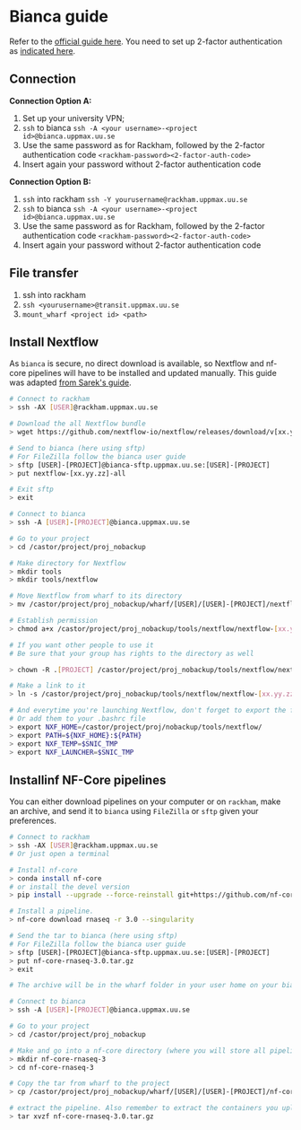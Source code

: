 # Bianca guide

Refer to the [official guide here](https://www.uppmax.uu.se/support/user-guides/bianca-user-guide/). You need to set up 2-factor authentication as [indicated here](https://www.uppmax.uu.se/support/user-guides/bianca-user-guide/).

## Connection
**Connection Option A:**
1. Set up your university VPN;
2. `ssh` to bianca
	`ssh -A <your username>-<project id>@bianca.uppmax.uu.se`
3. Use the same password as for Rackham, followed by the 2-factor authentication code
	`<rackham-password><2-factor-auth-code>`
4. Insert again your password without 2-factor authentication code

**Connection Option B:**
1. `ssh` into rackham
	`ssh -Y yourusername@rackham.uppmax.uu.se`
2. `ssh` to bianca
	`ssh -A <your username>-<project id>@bianca.uppmax.uu.se`
3. Use the same password as for Rackham, followed by the 2-factor authentication code
	`<rackham-password><2-factor-auth-code>`
4. Insert again your password without 2-factor authentication code

## File transfer
1. ssh into rackham
2. `ssh <yourusername>@transit.uppmax.uu.se`
3. `mount_wharf <project id> <path>`

## Install Nextflow
As `bianca` is secure, no direct download is available, so Nextflow and nf-core pipelines will have to be installed and updated manually. This guide was adapted [from Sarek's guide](https://github.com/SciLifeLab/Sarek/blob/master/docs/INSTALL_BIANCA.md#install-nextflow).

```bash
# Connect to rackham
> ssh -AX [USER]@rackham.uppmax.uu.se

# Download the all Nextflow bundle
> wget https://github.com/nextflow-io/nextflow/releases/download/v[xx.yy.zz]/nextflow-[xx.yy.zz]-all

# Send to bianca (here using sftp)
# For FileZilla follow the bianca user guide
> sftp [USER]-[PROJECT]@bianca-sftp.uppmax.uu.se:[USER]-[PROJECT]
> put nextflow-[xx.yy.zz]-all

# Exit sftp
> exit

# Connect to bianca
> ssh -A [USER]-[PROJECT]@bianca.uppmax.uu.se

# Go to your project
> cd /castor/project/proj_nobackup

# Make directory for Nextflow
> mkdir tools
> mkdir tools/nextflow

# Move Nextflow from wharf to its directory
> mv /castor/project/proj_nobackup/wharf/[USER]/[USER]-[PROJECT]/nextflow-[xx.yy.zz]-all /castor/project/proj_nobackup/tools/nextflow

# Establish permission
> chmod a+x /castor/project/proj_nobackup/tools/nextflow/nextflow-[xx.yy.zz]-all

# If you want other people to use it
# Be sure that your group has rights to the directory as well

> chown -R .[PROJECT] /castor/project/proj_nobackup/tools/nextflow/nextflow-[xx.yy.zz]-all

# Make a link to it
> ln -s /castor/project/proj_nobackup/tools/nextflow/nextflow-[xx.yy.zz]-all /castor/project/proj_nobackup/tools/nextflow/nextflow

# And everytime you're launching Nextflow, don't forget to export the following ENV variables
# Or add them to your .bashrc file
> export NXF_HOME=/castor/project/proj/nobackup/tools/nextflow/
> export PATH=${NXF_HOME}:${PATH}
> export NXF_TEMP=$SNIC_TMP
> export NXF_LAUNCHER=$SNIC_TMP
```

## Installinf NF-Core pipelines
You can either download pipelines on your computer or on `rackham`, make an archive, and send it to `bianca` using `FileZilla` or `sftp` given your preferences.

```bash
# Connect to rackham
> ssh -AX [USER]@rackham.uppmax.uu.se
# Or just open a terminal

# Install nf-core
> conda install nf-core
# or install the devel version
> pip install --upgrade --force-reinstall git+https://github.com/nf-core/tools.git@dev

# Install a pipeline.
> nf-core download rnaseq -r 3.0 --singularity

# Send the tar to bianca (here using sftp)
# For FileZilla follow the bianca user guide
> sftp [USER]-[PROJECT]@bianca-sftp.uppmax.uu.se:[USER]-[PROJECT]
> put nf-core-rnaseq-3.0.tar.gz
> exit

# The archive will be in the wharf folder in your user home on your bianca project

# Connect to bianca
> ssh -A [USER]-[PROJECT]@bianca.uppmax.uu.se

# Go to your project
> cd /castor/project/proj_nobackup

# Make and go into a nf-core directory (where you will store all pipeline versions)
> mkdir nf-core-rnaseq-3
> cd nf-core-rnaseq-3

# Copy the tar from wharf to the project
> cp /castor/project/proj_nobackup/wharf/[USER]/[USER]-[PROJECT]/nf-core-rnaseq-3.0.tar.gz /castor/project/proj_nobackup/nf-core-rnaseq-3

# extract the pipeline. Also remember to extract the containers you uploaded.
> tar xvzf nf-core-rnaseq-3.0.tar.gz
```
